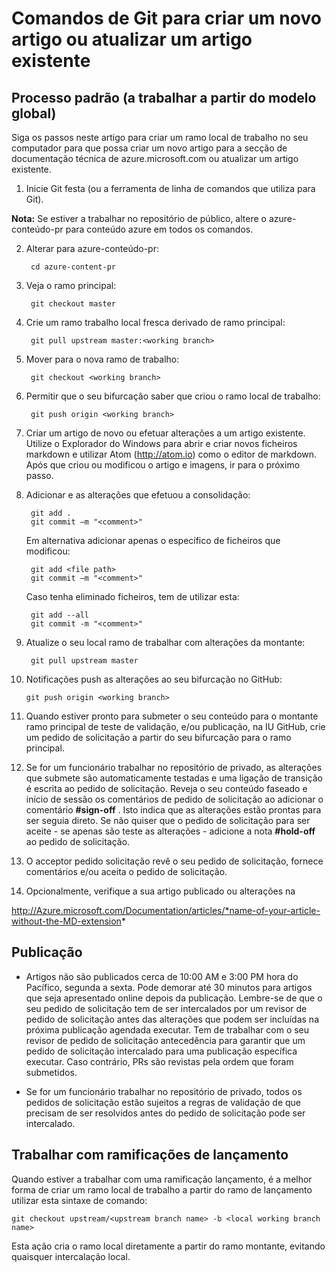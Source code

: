 <properties pageTitle="Comandos de Git para criar um novo artigo ou atualizar um artigo existente" description="Passos para trabalhar com o Azure técnico GitHub repositórios de conteúdo." metaKeywords="" services="" solutions="" documentationCenter="" authors="tysonn" videoId="" scriptId="" manager="carolz" />

<tags ms.service="contributor-guide" ms.devlang="" ms.topic="article" ms.tgt_pltfrm="" ms.workload="" ms.date="01/16/2015" ms.author="tysonn" />

# <a name="git-commands-for-creating-a-new-article-or-updating-an-existing-article"></a>Comandos de Git para criar um novo artigo ou atualizar um artigo existente


## <a name="standard-process-working-from-master"></a>Processo padrão (a trabalhar a partir do modelo global)
Siga os passos neste artigo para criar um ramo local de trabalho no seu computador para que possa criar um novo artigo para a secção de documentação técnica de azure.microsoft.com ou atualizar um artigo existente.

1. Inicie Git festa (ou a ferramenta de linha de comandos que utiliza para Git).

 **Nota:** Se estiver a trabalhar no repositório de público, altere o azure-conteúdo-pr para conteúdo azure em todos os comandos.

2. Alterar para azure-conteúdo-pr:

        cd azure-content-pr
3. Veja o ramo principal:

        git checkout master

4. Crie um ramo trabalho local fresca derivado de ramo principal:

        git pull upstream master:<working branch>


5. Mover para o nova ramo de trabalho:

        git checkout <working branch>

6. Permitir que o seu bifurcação saber que criou o ramo local de trabalho:

        git push origin <working branch>

7. Criar um artigo de novo ou efetuar alterações a um artigo existente. Utilize o Explorador do Windows para abrir e criar novos ficheiros markdown e utilizar Atom (http://atom.io) como o editor de markdown. Após que criou ou modificou o artigo e imagens, ir para o próximo passo.

8. Adicionar e as alterações que efetuou a consolidação:

        git add .
        git commit –m "<comment>"
        
   Em alternativa adicionar apenas o específico de ficheiros que modificou:

        git add <file path>
        git commit –m "<comment>"

   Caso tenha eliminado ficheiros, tem de utilizar esta:
   
        git add --all
        git commit -m "<comment>"

9. Atualize o seu local ramo de trabalhar com alterações da montante:

        git pull upstream master

10. Notificações push as alterações ao seu bifurcação no GitHub:

        git push origin <working branch>

12. Quando estiver pronto para submeter o seu conteúdo para o montante ramo principal de teste de validação, e/ou publicação, na IU GitHub, crie um pedido de solicitação a partir do seu bifurcação para o ramo principal.

13. Se for um funcionário trabalhar no repositório de privado, as alterações que submete são automaticamente testadas e uma ligação de transição é escrita ao pedido de solicitação. Reveja o seu conteúdo faseado e início de sessão os comentários de pedido de solicitação ao adicionar o comentário **#sign-off** .  Isto indica que as alterações estão prontas para ser seguia direto.  Se não quiser que o pedido de solicitação para ser aceite - se apenas são teste as alterações - adicione a nota **#hold-off** ao pedido de solicitação.

14. O acceptor pedido solicitação revê o seu pedido de solicitação, fornece comentários e/ou aceita o pedido de solicitação. 

15. Opcionalmente, verifique a sua artigo publicado ou alterações na

 http://Azure.microsoft.com/Documentation/articles/*name-of-your-article-without-the-MD-extension*

## <a name="publishing"></a>Publicação

- Artigos não são publicados cerca de 10:00 AM e 3:00 PM hora do Pacífico, segunda a sexta. Pode demorar até 30 minutos para artigos que seja apresentado online depois da publicação. Lembre-se de que o seu pedido de solicitação tem de ser intercalados por um revisor de pedido de solicitação antes das alterações que podem ser incluídas na próxima publicação agendada executar. Tem de trabalhar com o seu revisor de pedido de solicitação antecedência para garantir que um pedido de solicitação intercalado para uma publicação específica executar. Caso contrário, PRs são revistas pela ordem que foram submetidos.

- Se for um funcionário trabalhar no repositório de privado, todos os pedidos de solicitação estão sujeitos a regras de validação de que precisam de ser resolvidos antes do pedido de solicitação pode ser intercalado. 

## <a name="working-with-release-branches"></a>Trabalhar com ramificações de lançamento

Quando estiver a trabalhar com uma ramificação lançamento, é a melhor forma de criar um ramo local de trabalho a partir do ramo de lançamento utilizar esta sintaxe de comando:

    git checkout upstream/<upstream branch name> -b <local working branch name>

Esta ação cria o ramo local diretamente a partir do ramo montante, evitando quaisquer intercalação local.

